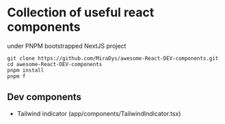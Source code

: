 # Collection of useful react components

under PNPM bootstrapped NextJS project

```
git clone https://github.com/MiraDys/awesome-React-DEV-components.git
cd awesome-React-DEV-components
pnpm install
pnpm f
```

## Dev components

- Tailwind indicator (app/components/TailwindIndicator.tsx)
